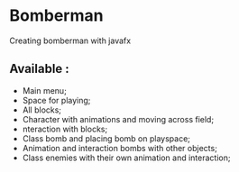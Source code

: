 # Bomberman
Creating bomberman with javafx

## Available :
* Main menu;
* Space for playing;
* All blocks;
* Character with animations and moving across field;
* nteraction with blocks;
* Class bomb and placing bomb on playspace;
* Animation and interaction bombs with other objects;
* Class enemies with their own animation and interaction;



